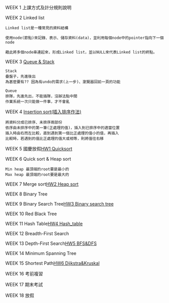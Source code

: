 WEEK 1    上課方式及計分規則說明

WEEK 2    Linked list

    Linked list是一種常見的資料結構
    
    使用node(節點)來記錄、表示、儲存資料(data)，並利用每個node中的pointer指向下一個node
    
    藉此將多個node串連起來，形成Linked list，並以NULL來代表Linked list的終點。


WEEK 3    [Queue & Stack](https://github.com/sun-peihsuan/learning-note/blob/master/week%203.py)
    
    Stack 
    疊盤子，先進後出
	為甚麼要有?? 因為有undo的需求(上一步)、瀏覽器回前一頁的功能
    
    Queue 
    排隊，先進先出，不能插隊，沒辦法點中間
	作業系統一次只能做一件事，才不會亂

WEEK 4	  [Insertion sort(插入排序作法)](https://github.com/sun-peihsuan/learning-note/blob/master/WEEK%204.py)

	將資料分成已排序、未排序兩部份
	依序由未排序中的第一筆(正處理的值)，插入到已排序中的適當位置
	插入時由右而左比較，直到遇到第一個比正處理的值小的值，再插入
	比較時，若遇到的值比正處理的值大或相等，則將值往右移

WEEK 5	   國慶放假[HW1	  Quicksort](https://github.com/sun-peihsuan/learning-note/tree/master/HW1)

WEEK 6	   Quick sort & Heap sort

	Min heap 最頂端的root要是最小的
	Max heap 最頂端的root要是最大的
	
WEEK 7	   Merge sort[HW2	  Heap sort](https://github.com/sun-peihsuan/learning-note/tree/master/HW2)

WEEK 8     Binary Tree

WEEK 9	   Binary Search Tree[HW3      Binary search tree](https://github.com/sun-peihsuan/learning-note/tree/master/HW3)

WEEK 10    Red Black Tree

WEEK 11    Hash Table[HW4  Hash_table](https://github.com/sun-peihsuan/learning-note/tree/master/HW4)

WEEK 12    Breadth-First Search

WEEK 13    Depth-First Search[HW5  BFS&DFS](https://github.com/sun-peihsuan/learning-note/tree/master/HW5)

WEEK 14    Minimum Spanning Tree

WEEK 15    Shortest Path[HW6  Dijkstra&Kruskal](https://github.com/sun-peihsuan/learning-note/tree/master/HW6)

WEEK 16    考前複習

WEEK 17    期末考試

WEEK 18    放假  


